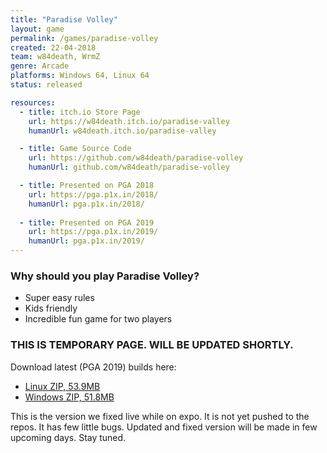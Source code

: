 ```yaml
---
title: "Paradise Volley"
layout: game
permalink: /games/paradise-volley
created: 22-04-2018
team: w84death, WrmZ
genre: Arcade
platforms: Windows 64, Linux 64
status: released

resources:
  - title: itch.io Store Page
    url: https://w84death.itch.io/paradise-valley
    humanUrl: w84death.itch.io/paradise-valley

  - title: Game Source Code
    url: https://github.com/w84death/paradise-volley
    humanUrl: github.com/w84death/paradise-volley

  - title: Presented on PGA 2018
    url: https://pga.p1x.in/2018/
    humanUrl: pga.p1x.in/2018/
  
  - title: Presented on PGA 2019
    url: https://pga.p1x.in/2019/
    humanUrl: pga.p1x.in/2019/
---
```




### Why should you play Paradise Volley?

- Super easy rules
- Kids friendly
- Incredible fun game for two players


### THIS IS TEMPORARY PAGE. WILL BE UPDATED SHORTLY.

Download latest (PGA 2019) builds here:
- [Linux ZIP, 53.9MB](https://pga.p1x.in/2019/Paradise%20Volley%20v2.1%20-%20PGA%20Edition.zip)
- [Windows ZIP, 51.8MB](https://pga.p1x.in/2019/Paradise%20Volley%20v2.1%20-%20PGA%20Edition%20-%20windows.zip)

This is the version we fixed live while on expo. It is not yet pushed to the repos. It has few little bugs.
Updated and fixed version will be made in few upcoming days. Stay tuned.